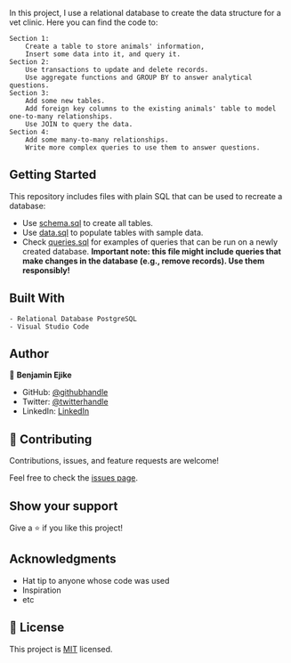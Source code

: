 In this project, I use a relational database to create the data structure for a vet clinic. Here you can find the code to:

    Section 1:
        Create a table to store animals' information,
        Insert some data into it, and query it.
    Section 2:
        Use transactions to update and delete records.
        Use aggregate functions and GROUP BY to answer analytical questions.
    Section 3:
        Add some new tables.
        Add foreign key columns to the existing animals' table to model one-to-many relationships.
        Use JOIN to query the data.
    Section 4:
        Add some many-to-many relationships.
        Write more complex queries to use them to answer questions.


## Getting Started

This repository includes files with plain SQL that can be used to recreate a database:

- Use [schema.sql](./schema.sql) to create all tables.
- Use [data.sql](./data.sql) to populate tables with sample data.
- Check [queries.sql](./queries.sql) for examples of queries that can be run on a newly created database. **Important note: this file might include queries that make changes in the database (e.g., remove records). Use them responsibly!**

## Built With

    - Relational Database PostgreSQL
    - Visual Studio Code


## Author

👤 **Benjamin Ejike**

- GitHub: [@githubhandle](https://github.com/osbentech)
- Twitter: [@twitterhandle](https://twitter.com/EjikeOsegbo)
- LinkedIn: [LinkedIn](www.linkedin.com/in/benjamin-ejike-632248206)

## 🤝 Contributing

Contributions, issues, and feature requests are welcome!

Feel free to check the [issues page](../../issues/).

## Show your support

Give a ⭐️ if you like this project!

## Acknowledgments

- Hat tip to anyone whose code was used
- Inspiration
- etc

## 📝 License

This project is [MIT](./MIT.md) licensed.
